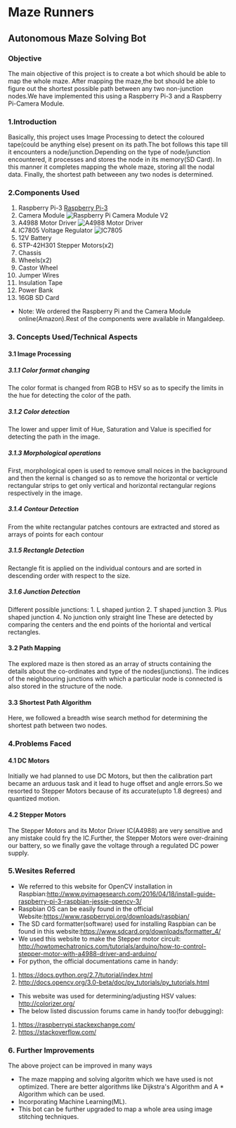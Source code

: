 # Maze Runners
## Autonomous Maze Solving Bot
### Objective
The main objective of this project is to create a bot which should be able to map the whole maze. After mapping the maze,the bot should be able to figure out the shortest possible path between any two non-junction nodes.We have implemented this using a Raspberry Pi-3 and a Raspberry Pi-Camera Module.
### 1.Introduction
Basically, this project uses Image Processing to detect the coloured tape(could be anything else) present on its path.The bot follows this tape till it encounters a node/junction.Depending on the type of node/junction encountered, it processes and stores the node in its memory(SD Card). In this manner it completes mapping the whole maze, storing all the nodal data. Finally, the shortest path betweeen any two nodes is determined.
### 2.Components Used
1. Raspberry Pi-3 
[Raspberry Pi-3](https://downloads.flytbase.com/flytwebsite/2017/04/RASP_03_01.png)
2. Camera Module 
![Raspberry Pi Camera Module V2](http://www.raspberrypi-spy.co.uk/wp-content/uploads/2016/04/raspberry_pi_camera_v2_rs.jpg)
3. A4988 Motor Driver
![A4988 Motor Driver](https://encrypted-tbn0.gstatic.com/images?q=tbn:ANd9GcQkLpVTML2LAxSy4RvuzAwsdT9bMUmF2N4xOmSmA2vWPUEdvE3M)
4. IC7805 Voltage Regulator
![IC7805](https://encrypted-tbn0.gstatic.com/images?q=tbn:ANd9GcTMAFJBf6YWH7XO4VwBSxnq6W85tTUMYGDWQVqtGBpfslSq3NPZoUx6dC0)
5. 12V Battery
6. STP-42H301 Stepper Motors(x2)
7. Chassis
8. Wheels(x2)
9. Castor Wheel
10. Jumper Wires
11. Insulation Tape
11. Power Bank
12. 16GB SD Card
* Note: We ordered the Raspberry Pi and the Camera Module online(Amazon).Rest of the components were available in Mangaldeep.
### 3. Concepts Used/Technical Aspects
#### 3.1 Image Processing
##### 3.1.1 Color format changing
The color format is changed from RGB to HSV so as to specify the limits in the hue for detecting the color of the path.
##### 3.1.2 Color detection
The lower and upper limit of Hue, Saturation and Value is specified for detecting the path in the image.
##### 3.1.3 Morphological operations
First, morphological open is used to remove small noices in the background and then the kernal is changed so as to remove the horizontal or verticle rectangular strips to get only vertical and horizontal rectangular regions respectively in the image.
##### 3.1.4 Contour Detection
From the white rectangular patches contours are extracted and stored as arrays of points for each contour
##### 3.1.5 Rectangle Detection
Rectangle fit is applied on the individual contours and are sorted in descending order with respect to the size.
##### 3.1.6 Junction Detection
Different possible junctions:
    1. L shaped juntion
    2. T shaped junction
    3. Plus shaped junction
    4. No junction only straight line
   These are detected by comparing the centers and the end points of the horiontal and vertical rectangles.
#### 3.2 Path Mapping
The explored maze is then stored as an array of structs containing the details about the co-ordinates and type of the nodes(junctions). The indices of the neighbouring junctions with which a particular node is connected is also stored in the structure of the node.
#### 3.3 Shortest Path Algorithm
Here, we followed a breadth wise search method for determining the shortest path between two nodes.
### 4.Problems Faced
#### 4.1 DC Motors
Initially we had planned to use DC Motors, but then the calibration part became an arduous task and it lead to huge offset and angle errors.So we resorted to Stepper Motors because of its accurate(upto 1.8 degrees) and quantized motion.
#### 4.2 Stepper Motors
The Stepper Motors and its Motor Driver IC(A4988) are very sensitive and any mistake could fry the IC.Further, the Stepper Motors were over-draining our battery, so we finally gave the voltage through a regulated DC power supply.
### 5.Wesites Referred
* We referred to this website for OpenCV installation in Raspbian:http://www.pyimagesearch.com/2016/04/18/install-guide-raspberry-pi-3-raspbian-jessie-opencv-3/
* Raspbian OS can be easily found in the official Website:https://www.raspberrypi.org/downloads/raspbian/
* The SD card formatter(software) used for installing Raspbian can be found in this website:https://www.sdcard.org/downloads/formatter_4/
* We used this website to make the Stepper motor circuit: http://howtomechatronics.com/tutorials/arduino/how-to-control-stepper-motor-with-a4988-driver-and-arduino/
* For python, the official documentations came in handy:
 1. https://docs.python.org/2.7/tutorial/index.html
 2. http://docs.opencv.org/3.0-beta/doc/py_tutorials/py_tutorials.html 
* This website was used for determining/adjusting HSV values: http://colorizer.org/
* The below listed discussion forums came in handy too(for debugging):
 1. https://raspberrypi.stackexchange.com/
 2. https://stackoverflow.com/
### 6. Further Improvements
The above project can be improved in many ways
* The maze mapping and solving algoritm which we have used is not optimized. There are better algorithms like Dijkstra's Algorithm and    A * Algorithm which can be used.
* Incorporating Machine Learning(ML).
* This bot can be further upgraded to map a whole area using image stitching techniques.
